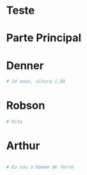 # Teste

# Parte Principal


# Denner
````bash
# 24 anos, altura 1,89
````

# Robson

````bash
# Oito
````

# Arthur


````bash

# Eu sou o Homem de ferro
````

